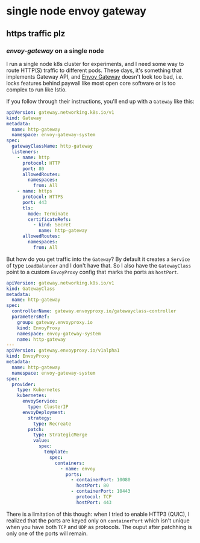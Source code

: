 # single node envoy gateway

## https traffic plz

### _envoy-gateway_ on a single node

I run a single node k8s cluster for experiments,
and I need some way to route HTTP(S) traffic to different pods.
These days, it's something that implements Gateway API,
and [Envoy Gateway](https://gateway.envoyproxy.io/) doesn't look too bad,
i.e. locks features behind paywall like most open core software
or is too complex to run like Istio.

If you follow through their instructions,
you'll end up with a `Gateway` like this:

```yaml
apiVersion: gateway.networking.k8s.io/v1
kind: Gateway
metadata:
  name: http-gateway
  namespace: envoy-gateway-system
spec:
  gatewayClassName: http-gateway
  listeners:
    - name: http
      protocol: HTTP
      port: 80
      allowedRoutes:
        namespaces:
          from: All
    - name: https
      protocol: HTTPS
      port: 443
      tls:
        mode: Terminate
        certificateRefs:
          - kind: Secret
            name: http-gateway
      allowedRoutes:
        namespaces:
          from: All
```

But how do you get traffic into the `Gateway`?
By default it creates a `Service` of type `LoadBalancer` and I don't have that.
So I also have the `GatewayClass` point to a custom `EnvoyProxy` config
that marks the ports as `hostPort`.

```yaml
apiVersion: gateway.networking.k8s.io/v1
kind: GatewayClass
metadata:
  name: http-gateway
spec:
  controllerName: gateway.envoyproxy.io/gatewayclass-controller
  parametersRef:
    group: gateway.envoyproxy.io
    kind: EnvoyProxy
    namespace: envoy-gateway-system
    name: http-gateway
---
apiVersion: gateway.envoyproxy.io/v1alpha1
kind: EnvoyProxy
metadata:
  name: http-gateway
  namespace: envoy-gateway-system
spec:
  provider:
    type: Kubernetes
    kubernetes:
      envoyService:
        type: ClusterIP
      envoyDeployment:
        strategy:
          type: Recreate
        patch:
          type: StrategicMerge
          value:
            spec:
              template:
                spec:
                  containers:
                    - name: envoy
                      ports:
                        - containerPort: 10080
                          hostPort: 80
                        - containerPort: 10443
                          protocol: TCP
                          hostPort: 443
```

There is a limitation of this though:
when I tried to enable HTTP3 (QUIC),
I realized that the ports are keyed only on `containerPort` 
which isn't unique when you have both `TCP` and `UDP` as protocols.
The ouput after patchhing is only one of the ports will remain.
